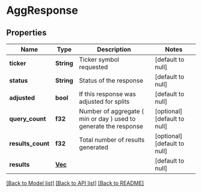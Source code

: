 # AggResponse

## Properties
Name | Type | Description | Notes
------------ | ------------- | ------------- | -------------
**ticker** | **String** | Ticker symbol requested | [default to null]
**status** | **String** | Status of the response | [default to null]
**adjusted** | **bool** | If this response was adjusted for splits | [default to null]
**query_count** | **f32** | Number of aggregate ( min or day ) used to generate the response | [optional] [default to null]
**results_count** | **f32** | Total number of results generated | [optional] [default to null]
**results** | [**Vec<Aggv2>**](Aggv2.md) |  | [default to null]

[[Back to Model list]](../README.md#documentation-for-models) [[Back to API list]](../README.md#documentation-for-api-endpoints) [[Back to README]](../README.md)

